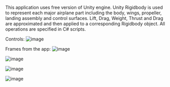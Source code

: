 This application uses free version of Unity engine.
Unity Rigidbody is used to represent each major airplane part including the body, wings, propeller, landing assembly and control surfaces. 
Lift, Drag, Weight, Thrust and Drag are approximated and then applied to a corresponding Rigidbody object.
All operations are specified in C# scripts.

Controls:
![image](https://github.com/user-attachments/assets/dc82bf66-f189-4fca-824e-3800af7c5d1a)


Frames from the app:
![image](https://github.com/user-attachments/assets/11ac7c36-de87-44ac-bc1d-0eed1d2a3c77)

![image](https://github.com/user-attachments/assets/79c00ef9-ad25-4c0e-aab1-7d113c49a46d)

![image](https://github.com/user-attachments/assets/e514ea15-a2f5-4e38-9958-34346247b8db)

![image](https://github.com/user-attachments/assets/46a359ad-ec7c-4364-a98f-eacf80e8ac83)
